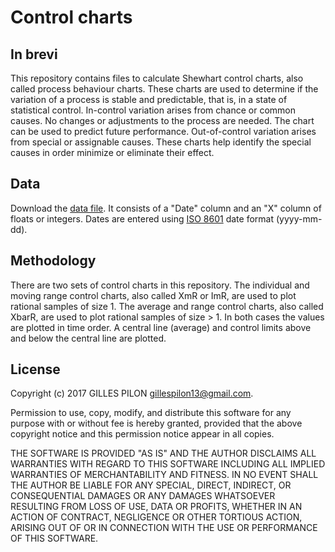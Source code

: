 # Control charts

## In brevi

This repository contains files to calculate Shewhart control charts, also called process behaviour charts. These charts are used to determine if the variation of a process is stable and predictable, that is, in a state of statistical control. In-control variation arises from chance or common causes. No changes or adjustments to the process are needed. The chart can be used to predict future performance. Out-of-control variation arises from special or assignable causes. These charts help identify the special causes in order minimize or eliminate their effect.

## Data

Download the [data file](https://drive.google.com/open?id=0BzrdQfHR2I5DRld4MndVT2R0dEk). It consists of a "Date" column and an "X" column of floats or integers. Dates are entered using [ISO 8601](https://en.wikipedia.org/wiki/ISO_8601) date format (yyyy-mm-dd).

## Methodology

There are two sets of control charts in this repository. The individual and moving range control charts, also called XmR or ImR, are used to plot rational samples of size 1. The average and range control charts, also called XbarR, are used to plot rational samples of size > 1. In both cases the values are plotted in time order. A central line (average) and control limits above and below the central line are plotted.

## License

Copyright (c) 2017 GILLES PILON <gillespilon13@gmail.com>.

Permission to use, copy, modify, and distribute this software for any purpose with or without fee is hereby granted, provided that the above copyright notice and this permission notice appear in all copies.

THE SOFTWARE IS PROVIDED "AS IS" AND THE AUTHOR DISCLAIMS ALL WARRANTIES WITH REGARD TO THIS SOFTWARE INCLUDING ALL IMPLIED WARRANTIES OF MERCHANTABILITY AND FITNESS. IN NO EVENT SHALL THE AUTHOR BE LIABLE FOR ANY SPECIAL, DIRECT, INDIRECT, OR CONSEQUENTIAL DAMAGES OR ANY DAMAGES WHATSOEVER RESULTING FROM LOSS OF USE, DATA OR PROFITS, WHETHER IN AN ACTION OF CONTRACT, NEGLIGENCE OR OTHER TORTIOUS ACTION, ARISING OUT OF OR IN CONNECTION WITH THE USE OR PERFORMANCE OF THIS SOFTWARE.
